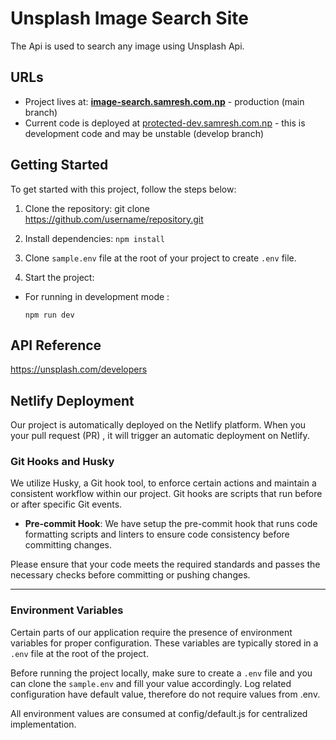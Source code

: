 # Unsplash Image Search Site

The Api is used to search any image using Unsplash Api.

## URLs
- Project lives at: **[image-search.samresh.com.np](https://image-search.samresh.com.np/)** - production (main branch)
- Current code is deployed at [protected-dev.samresh.com.np](https://image-search.samresh.com.np/) - this is development code and may be unstable (develop branch)

## Getting Started
To get started with this project, follow the steps below:

1. Clone the repository:
git clone https://github.com/username/repository.git

2. Install dependencies:
`npm install`

3. Clone `sample.env` file at the root of your project to create `.env` file.

4. Start the project:
- For running in development mode :
  ```
  npm run dev
  ```




## API Reference

https://unsplash.com/developers


## Netlify Deployment

Our project is automatically deployed on the Netlify platform. When you your pull request (PR) , it will trigger an automatic deployment on Netlify.

### Git Hooks and Husky

We utilize Husky, a Git hook tool, to enforce certain actions and maintain a consistent workflow within our project. Git hooks are scripts that run before or after specific Git events.



- **Pre-commit Hook**: We have setup the pre-commit hook that runs code formatting scripts and linters to ensure code consistency before committing changes.

Please ensure that your code meets the required standards and passes the necessary checks before committing or pushing changes.

---

### Environment Variables

Certain parts of our application require the presence of environment variables for proper configuration. These variables are typically stored in a `.env` file at the root of the project.

Before running the project locally, make sure to create a `.env` file and you can clone the `sample.env` and fill your value accordingly. Log related configuration have default value, therefore do not require values from .env.

All environment values are consumed at config/default.js for centralized implementation.
